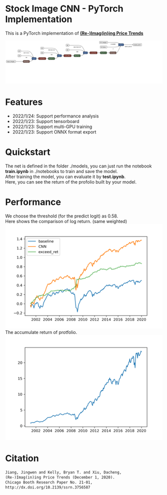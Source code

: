 
# Stock Image CNN - PyTorch Implementation

This is a PyTorch implementation of [**(Re-)Imag(in)ing Price Trends**](https://papers.ssrn.com/sol3/papers.cfm?abstract_id=3756587)

![ONNX_Structure](./pic/cnn_baseline.onnx.svg)

# Features

- 2022/1/24: Support performance analysis
- 2022/1/23: Support tensorboard
- 2022/1/23: Support multi-GPU training
- 2022/1/23: Support ONNX format export

# Quickstart

The net is defined in the folder ./models, 
you can just run the notebook **train.ipynb** in ./notebooks to train and save the model.  
After training the model, you can evaluate it by **test.ipynb**.  
Here, you can see the return of the profolio built by your model.

# Performance

We choose the threshold (for the predict logit) as 0.58.  
Here shows the comparison of log return. (same weighted)
![log_return](./pic/performance1.png)  
The accumulate return of protfolio.
![accumulate_return](./pic/performance2.png)

# Citation

```text
Jiang, Jingwen and Kelly, Bryan T. and Xiu, Dacheng, 
(Re-)Imag(in)ing Price Trends (December 1, 2020). 
Chicago Booth Research Paper No. 21-01, 
http://dx.doi.org/10.2139/ssrn.3756587
```
